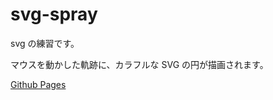 # svg-spray
svg の練習です。

マウスを動かした軌跡に、カラフルな SVG の円が描画されます。

[Github Pages](https://morikooh.github.io/svg-spray/)
